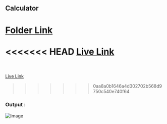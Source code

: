 ## Calculator

[Folder Link](https://github.com/imankitadas/Fullstack-Javascript-Projects-2023/tree/main/JAVASCRIPT%20ASSIGNMENTS/03_Calculator)<br><br>
<<<<<<< HEAD
[Live Link](https://6537914137a6190e11073419--willowy-vacherin-19de92.netlify.app/)<br><br>
=======
[Live Link](https://6537914137a6190e11073419--willowy-vacherin-19de92.netlify.app/)<br>
>>>>>>> 0aa8a0b1646a4d302702b568d9750c540e740f64
### Output :
![Image](https://github.com/snehalgadge/Full-Stack-JavaScript-Projects-2022-/assets/131391850/c0959b1e-6b06-4222-8546-7f159afff6e0)
